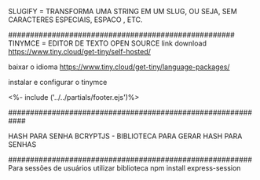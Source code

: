 SLUGIFY = TRANSFORMA UMA STRING EM UM SLUG, OU SEJA, SEM CARACTERES ESPECIAIS, ESPACO , ETC.

####################################################
TINYMCE = EDITOR DE TEXTO OPEN SOURCE 
link download https://www.tiny.cloud/get-tiny/self-hosted/

baixar o idioma
https://www.tiny.cloud/get-tiny/language-packages/


instalar e configurar o tinymce

<%- include ('../../partials/footer.ejs')%>
<script src="/tinymce/tinymce.min.js">
</script>
<script>
    tinymce.init({
        language:"pt_BR",
        selector: "#article",
        plugins:[
            'advlist autlink link image lists print preview hr searchreplace wordcount fullscreen insertdatetime media save table paste emoticons'
        ]
    })
</script>

############################################################

HASH PARA SENHA
BCRYPTJS - BIBLIOTECA PARA GERAR HASH PARA SENHAS

########################################################
Para sessões de usuários utilizar biblioteca
npm install express-session
